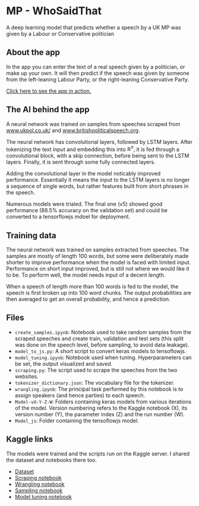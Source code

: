 # MP - WhoSaidThat
 A deep learning model that predicts whether a speech by a UK MP was given by a Labour or Conservative politician


## About the app

In the app you can enter the text of a real speech given by a politician, or make up your own. It will then predict if the speech was given by someone from the left-leaning Labour Party, or the right-leaning Conservative Party.

<a href='https://andrewsale.github.io/MP-app.github.io/'>Click here to see the app in action.</a>

## The AI behind the app

A neural network was trained on samples from speeches scraped from <a href='https://www.ukpol.co.uk/'>www.ukpol.co.uk/</a> and <a href='http://www.britishpoliticalspeech.org/speech-archive.htm'>www.britishpoliticalspeech.org</a>.

The neural network has convolutional layers, followed by LSTM layers. After tokenizing the text input and embedding this into $\mathbb{R}^n$, it is fed through a convolutional block, with a skip connection, before being sent to the LSTM layers. Finally, it is sent through some fully connected layers.

Adding the convolutional layer in the model noticably improved performance. Essentially it means the input to the LSTM layers is no longer a sequence of single words, but rather features built from short phrases in the speech.

Numerous models were trialed. The final one (v5) showed good performance (88.5% accuracy on the validation set) and could be converted to a tensorflowjs mdoel for deployment.

## Training data

The neural network was trained on samples extracted from speeches. The samples are mostly of length 100 words, but some were deliberately made shorter to improve performance when the model is faced with limited input. Performance on short input improved, but is still not where we would like it to be. To perform well, the model needs input of a decent length.

When a speech of length more than 100 words is fed to the model, the speech is first broken up into 100 word chunks. The output probabilities are then averaged to get an overall probability, and hence a prediction.

## Files

* `create_samples.ipynb`: Notebook used to take random samples from the scraped speeches and create train, validation and test sets (this split was done on the speech level, before sampling, to avoid data leakage). 
* `model_to_js.py`: A short script to convert keras models to tensoflowjs.
* `model_tuning.ipynb`: Notebook used when tuning. Hyperparameters can be set, the output visualized and saved.
* `scraping.py`: The script used to scrape the speeches from the two websites.
* `tokenizer_dictionary.json`: The vocabulary file for the tokenizer.
* `wrangling.ipynb`: The principal task performed by this notebook is to assign speakers (and hence parties) to each speech.
* `Model-vX-Y-Z-W`: Folders containing keras models from various iterations of the model. Version numbering refers to the Kaggle notebook (X), its version number (Y), the parameter index (Z) and the run number (W).
* `Model_js`: Folder containing the tensoflowjs model.



## Kaggle links

The models were trained and the scripts run on the Kaggle server. I shared the dataset and notebooks there too.

* <a href='https://www.kaggle.com/datasets/andrewsale/uk-political-speeches'>Dataset</a>
* <a href='https://www.kaggle.com/code/andrewsale/speech-scraping'>Scraping notebook</a>
* <a href='https://www.kaggle.com/code/andrewsale/speeches-data-wrangling'>Wrangling notebook</a>
* <a href='https://www.kaggle.com/code/andrewsale/speeches-sampling'>Sampling notebook</a>
* <a href='https://www.kaggle.com/code/andrewsale/speeches-classification-model-trials-v5/notebook'>Model tuning notebook</a>